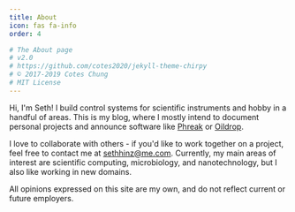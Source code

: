 ```yaml
---
title: About
icon: fas fa-info
order: 4

# The About page
# v2.0
# https://github.com/cotes2020/jekyll-theme-chirpy
# © 2017-2019 Cotes Chung
# MIT License
---
```


Hi, I'm Seth! I build control systems for scientific instruments and hobby in
a handful of areas.
This is my blog, where I mostly intend to document personal projects and
announce software like [Phreak](https://shinzlet.github.io/posts/cli-builder/)
or [Oildrop](https://shinzlet.github.io/posts/oildrop/).

I love to collaborate with others - if you'd like to work together on a project,
feel free to contact me at [sethhinz@me.com](mailto:sethhinz@me.com). Currently,
my main areas of interest are scientific computing, microbiology, and
nanotechnology, but I also like working in new domains.

All opinions expressed on this site are my own, and do not reflect current or
future employers.
